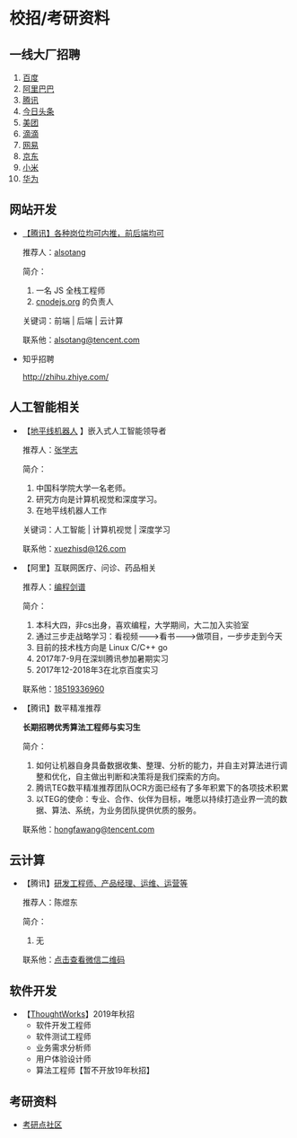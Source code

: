 # 校招/考研资料

## 一线大厂招聘

1. [百度](https://talent.baidu.com/external/baidu/campus.html)
2. [阿里巴巴](https://campus.alibaba.com/index.htm)
3. [腾讯](https://join.qq.com/index.php)
4. [今日头条](https://job.bytedance.com/campus/position)
5. [美团](https://campus.meituan.com/)
6. [滴滴](http://campus.didichuxing.com/campus)
7. [网易](https://campus.163.com/app/index)
8. [京东](http://campus.jd.com/home)
9. [小米](http://campus.hr.xiaomi.com/)
10. [华为](http://career.huawei.com/reccampportal/next/mini/index.html)

## 网站开发

* [【腾讯】各种岗位均可内推，前后端均可](https://cnodejs.org/topic/58351689bde2b59e06141e9f)

  推荐人：[alsotang](https://cnodejs.org/user/alsotang)

  简介：

  1. 一名 JS 全栈工程师
  2. [cnodejs.org](https://cnodejs.org/) 的负责人

  关键词：前端 | 后端 | 云计算

  联系他：[alsotang@tencent.com](mailto:alsotang@tencent.com)

* 知乎招聘

  http://zhihu.zhiye.com/

## 人工智能相关

* 【[地平线机器人](http://www.horizon.ai/) 】嵌入式人工智能领导者

  推荐人：[张学志](http://blog.xuezhisd.top/)

  简介：

  1. 中国科学院大学一名老师。
  2. 研究方向是计算机视觉和深度学习。
  3. 在地平线机器人工作

  关键词：人工智能 | 计算机视觉 | 深度学习

  联系他：xuezhisd@126.com

* 【阿里】互联网医疗、问诊、药品相关

  推荐人：[编程剑谱](https://mp.weixin.qq.com/s/zBqP89Ob81PJuPFXyc8WtQ  )

  简介：

  1. 本科大四，非cs出身，喜欢编程，大学期间，大二加入实验室
  2. 通过三步走战略学习：看视频--->看书--->做项目，一步步走到今天
  3. 目前的技术栈方向是 Linux  C/C++  go 
  4. 2017年7-9月在深圳腾讯参加暑期实习
  5. 2017年12-2018年3在北京百度实习

  联系他：[18519336960](tel:18519336960)

* 【腾讯】数平精准推荐

  **长期招聘优秀算法工程师与实习生**

  简介：

  1. 如何让机器自身具备数据收集、整理、分析的能力，并自主对算法进行调整和优化，自主做出判断和决策将是我们探索的方向。
  2. 腾讯TEG数平精准推荐团队OCR方面已经有了多年积累下的各项技术积累
  3. 以TEG的使命：专业、合作、伙伴为目标，唯愿以持续打造业界一流的数据、算法、系统，为业务团队提供优质的服务。

  联系他：hongfawang@tencent.com

## 云计算

* 【腾讯】[研发工程师、产品经理、运维、运营等](https://www.chenyudong.com/)

  推荐人：陈煜东

  简介：

  1. 无

  联系他：[点击查看微信二维码](https://www.chenyudong.com/uploads/2018/01/my-wechat-qrcode.jpg)

## 软件开发

- 【[ThoughtWorks](https://join.thoughtworks.cn/recruitment_process#jobs)】2019年秋招
  - 软件开发工程师
  - 软件测试工程师
  - 业务需求分析师
  - 用户体验设计师
  - 算法工程师【暂不开放19年秋招】

## 考研资料

- [考研点社区](http://bbs.kaoshidian.com/resource)

